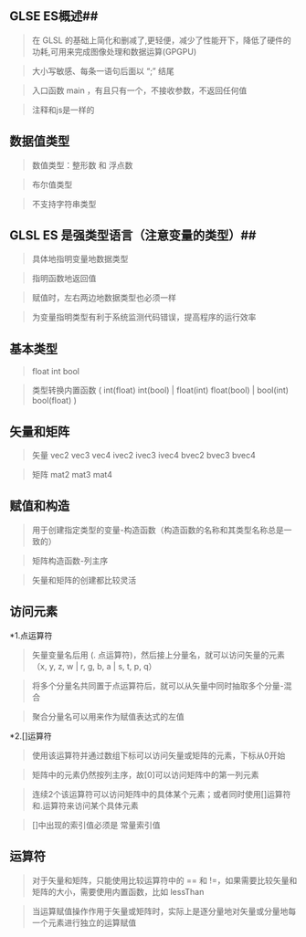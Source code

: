 ## GLSE ES概述##

>在 GLSL 的基础上简化和删减了,更轻便，减少了性能开下，降低了硬件的功耗,可用来完成图像处理和数据运算(GPGPU)

>大小写敏感、每条一语句后面以 “;” 结尾

>入口函数 main ，有且只有一个，不接收参数，不返回任何值

>注释和js是一样的

## 数据值类型 ##

>数值类型：整形数 和 浮点数

>布尔值类型

>不支持字符串类型

## GLSL ES 是强类型语言（注意变量的类型）##

>具体地指明变量地数据类型

>指明函数地返回值

>赋值时，左右两边地数据类型也必须一样

>为变量指明类型有利于系统监测代码错误，提高程序的运行效率

## 基本类型 ##

> float int bool

> 类型转换内置函数 ( int(float) int(bool) | float(int) float(bool) | bool(int) bool(float) )

## 矢量和矩阵 ##

>矢量 vec2 vec3 vec4    ivec2 ivec3 ivec4   bvec2 bvec3 bvec4

>矩阵 mat2 mat3 mat4

## 赋值和构造 ##

>用于创建指定类型的变量-构造函数（构造函数的名称和其类型名称总是一致的）

>矩阵构造函数-列主序

>矢量和矩阵的创建都比较灵活

## 访问元素 ##
*1.点运算符

>矢量变量名后用 (. 点运算符)，然后接上分量名，就可以访问矢量的元素（x, y, z, w | r, g, b, a | s, t, p, q）

>将多个分量名共同置于点运算符后，就可以从矢量中同时抽取多个分量-混合

>聚合分量名可以用来作为赋值表达式的左值

*2.[]运算符

>使用该运算符并通过数组下标可以访问矢量或矩阵的元素，下标从0开始

>矩阵中的元素仍然按列主序，故[0]可以访问矩阵中的第一列元素

>连续2个该运算符可以访问矩阵中的具体某个元素；或者同时使用[]运算符和.运算符来访问某个具体元素

>[]中出现的索引值必须是 常量索引值

## 运算符 ##

>对于矢量和矩阵，只能使用比较运算符中的 == 和 !=，如果需要比较矢量和矩阵的大小，需要使用内置函数，比如 lessThan

>当运算赋值操作作用于矢量或矩阵时，实际上是逐分量地对矢量或分量地每一个元素进行独立的运算赋值




